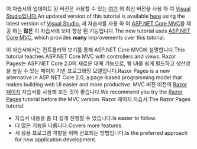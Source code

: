 <span data-ttu-id="8bd5e-101">이 자습서의 업데이트 된 버전은 사용할 수 있는 [여기](https://docs.microsoft.com/aspnet/core/tutorials/first-mvc-app/start-mvc) 의 최신 버전을 사용 하 여 [Visual Studio입니다.](https://www.visualstudio.com)</span><span class="sxs-lookup"><span data-stu-id="8bd5e-101">An updated version of this tutorial is available [here](https://docs.microsoft.com/aspnet/core/tutorials/first-mvc-app/start-mvc) using the latest version of [Visual Studio.](https://www.visualstudio.com)</span></span> <span data-ttu-id="8bd5e-102">새 자습서를 사용 하 여 [ASP.NET Core MVC](https://docs.microsoft.com/aspnet/core/mvc/)를 제공 하는 **많은** 이 자습서에 보다 향상 된 기능입니다.</span><span class="sxs-lookup"><span data-stu-id="8bd5e-102">The new tutorial uses [ASP.NET Core MVC](https://docs.microsoft.com/aspnet/core/mvc/), which provides **many** improvements over this tutorial.</span></span>

<span data-ttu-id="8bd5e-103">이 자습서에서는 컨트롤러와 보기를 통해 ASP.NET Core MVC에 설명합니다.</span><span class="sxs-lookup"><span data-stu-id="8bd5e-103">This tutorial teaches ASP.NET Core MVC with controllers and views.</span></span> <span data-ttu-id="8bd5e-104">Razor Pages는 ASP.NET Core 2.0의 새로운 대체 기능으로, 웹 UI를 쉽게 빌드하고 생산성을 높일 수 있는 페이지 기반 프로그래밍 모델입니다.</span><span class="sxs-lookup"><span data-stu-id="8bd5e-104">Razor Pages is a new alternative in ASP.NET Core 2.0, a page-based programming model that makes building web UI easier and more productive.</span></span> <span data-ttu-id="8bd5e-105">MVC 버전 이전의 [Razor 페이지](https://docs.microsoft.com/aspnet/core/mvc/razor-pages) 자습서를 사용해 보는 것이 좋습니다.</span><span class="sxs-lookup"><span data-stu-id="8bd5e-105">We recommend you try the [Razor Pages](https://docs.microsoft.com/aspnet/core/mvc/razor-pages) tutorial before the MVC version.</span></span> <span data-ttu-id="8bd5e-106">Razor 페이지 자습서:</span><span class="sxs-lookup"><span data-stu-id="8bd5e-106">The Razor Pages tutorial:</span></span>

* <span data-ttu-id="8bd5e-107">자습서 내용을 좀 더 쉽게 진행할 수 있습니다.</span><span class="sxs-lookup"><span data-stu-id="8bd5e-107">Is easier to follow.</span></span>
* <span data-ttu-id="8bd5e-108">더 많은 기능을 다룹니다.</span><span class="sxs-lookup"><span data-stu-id="8bd5e-108">Covers more features.</span></span>
* <span data-ttu-id="8bd5e-109">새 응용 프로그램 개발을 위해 선호되는 방법입니다.</span><span class="sxs-lookup"><span data-stu-id="8bd5e-109">Is the preferred approach for new application development.</span></span>